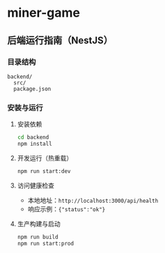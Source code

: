 # miner-game

## 后端运行指南（NestJS）

### 目录结构

```
backend/
  src/
  package.json
```

### 安装与运行

1. 安装依赖

   ```bash
   cd backend
   npm install
   ```

2. 开发运行（热重载）

   ```bash
   npm run start:dev
   ```

3. 访问健康检查

   - 本地地址：`http://localhost:3000/api/health`
   - 响应示例：`{"status":"ok"}`

4. 生产构建与启动

   ```bash
   npm run build
   npm run start:prod
   ```

